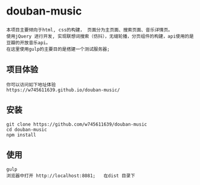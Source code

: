 # douban-music
###
    本项目主要倾向于html, css的构建， 页面分为主页面、搜索页面、音乐详情页。
    使用jQuery 进行开发, 实现联想词搜索（仿抖），无缝轮播，分页组件的构建，api使用的是豆瓣的开放音乐api。
    在这里使用gulp的主要目的是搭建一个测试服务器;
###
项目体验
----
```
你可以访问如下地址体验
https://w745611639.github.io/douban-music/
```
安装
----
```
git clone https://github.com/w745611639/douban-music
cd douban-music
npm install 
```
使用
----
```
gulp
浏览器中打开 http://localhost:8081;   在dist 目录下
```
